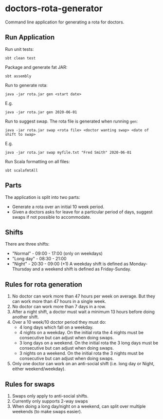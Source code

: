 # doctors-rota-generator
Command line application for generating a rota for doctors.

## Run Application
Run unit tests:
```
sbt clean test
```

Package and generate fat JAR:
```
sbt assembly
```

Run to generate rota:
```
java -jar rota.jar gen <start date>
```
E.g.
```
java -jar rota.jar gen 2020-06-01
```

Run to suggest swap. The rota file is generated when running `gen`:
```
java -jar rota.jar swap <rota file> <doctor wanting swap> <date of shift to swap>
```

E.g.
```
java -jar rota.jar swap myfile.txt "Fred Smith" 2020-06-01
```

Run Scala formatting on all files:
```
sbt scalafmtAll
```

## Parts
The application is split into two parts:
- Generate a rota over an initial 10 week period.
- Given a doctors asks for leave for a particular period of days, suggest swaps if not possible to accommodate.

## Shifts
There are three shifts:
* "Normal" - 09:00 - 17:00 (only on weekdays)
* "Long day" - 08:30 - 21:00
* "Night" - 20:30 - 09:00 (+1)
A weekday shift is defined as Monday-Thursday and a weekend shift is defined as Friday-Sunday.

## Rules for rota generation
1. No doctor can work more than 47 hours per week on average. But they can work more than 47 hours in a single week.
1. No doctor can work more than 7 days in a row.
1. After a night shift, a doctor must wait a minimum 13 hours before doing another shift.
1. Over a 10 week/10 doctor period they must do:
   * 4 long days which fall on a weekday.
   * 4 nights on a weekday. On the initial rota the 4 nights must be consecutive but can adjust when doing swaps.
   * 3 long days on a weekend. On the initial rota the 3 long days must be consecutive but can adjust when doing swaps.
   * 3 nights on a weekend. On the initial rota the 3 nights must be consecutive but can adjust when doing swaps.
1. Only one doctor can work on an anti-social shift (i.e. long day or Night, either weekend/weekday).

## Rules for swaps
1. Swaps only apply to anti-social shifts.
1. Currently only supports 2-way swaps
1. When doing a long day/night on a weekend, can split over multiple weekends (to make swaps easier).

